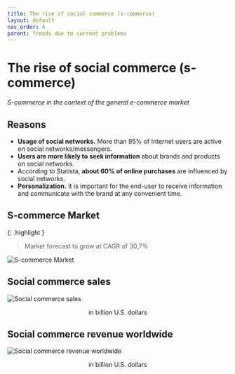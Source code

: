 ```yaml
---
title: The rise of social commerce (s-commerce)
layout: default
nav_order: 4
parent: Trends due to current problems
---
```


# The rise of social commerce (s-commerce)

_S-commerce in the context of the general e-commerce market_

## Reasons

- **Usage of social networks.** More than 95% of Internet users are active on social networks/messengers.
- **Users are more likely to seek information** about brands and products on social networks.
- According to Statista, **about 60% of online purchases** are influenced by social networks.
- **Personalization.** It is important for the end-user to receive information and communicate with the brand at any convenient time.

## S-commerce Market

{: .highlight }
> Market forecast to grow at CAGR of 30,7%

![S-commerce Market](/en/assets/images/s_commerce_market.png "S-commerce Market")

## Social commerce sales

![Social commerce sales](/en/assets/images/social_commerce_sales.png "Social commerce sales")
<p style="text-align:center">in billion U.S. dollars</p>

## Social commerce revenue worldwide

![Social commerce revenue worldwide](/en/assets/images/social_commerce_revenue_worldwide.png "Social commerce revenue worldwide")
<p style="text-align:center">in billion U.S. dollars</p>
